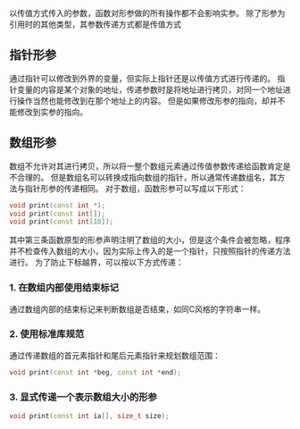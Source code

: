 以传值方式传入的参数，函数对形参做的所有操作都不会影响实参。
除了形参为引用时的其他类型，其参数传递方式都是传值方式

## 指针形参
通过指针可以修改到外界的变量，但实际上指针还是以传值方式进行传递的。
指针变量的内容是某个对象的地址，传递参数时是将地址进行拷贝，对同一个地址进行操作当然也能修改到在那个地址上的内容。
但是如果修改形参的指向，却并不能修改到实参的指向。

## 数组形参
数组不允许对其进行拷贝，所以将一整个数组元素通过传值参数传递给函数肯定是不合理的。
但是数组名可以转换成指向数组的指针，所以通常传递数组名，其方法与指针形参的传递相同。
对于数组，函数形参可以写成以下形式：
```c++
void print(const int *);
void print(const int[]);
void print(const int[10]);
```
其中第三条函数原型的形参声明注明了数组的大小，但是这个条件会被忽略，程序并不检查传入数组的大小，因为实际上传入的是一个指针，只按照指针的传递方法进行。
为了防止下标越界，可以按以下方式传递：
### 1. 在数组内部使用结束标记
通过数组内部的结束标记来判断数组是否结束，如同C风格的字符串一样。

### 2. 使用标准库规范
通过传递数组的首元素指针和尾后元素指针来规划数组范围：
```c++
void print(const int *beg, const int *end);
```
### 3. 显式传递一个表示数组大小的形参
```c++
void print(const int ia[], size_t size);
```